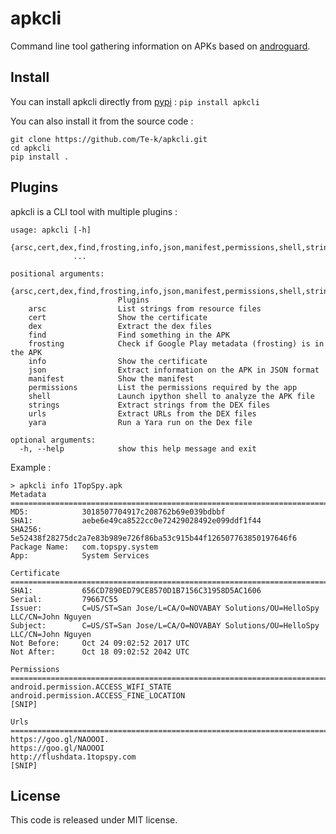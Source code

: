 # apkcli

Command line tool gathering information on APKs based on [androguard](https://github.com/androguard/androguard).

## Install

You can install apkcli directly from [pypi](https://pypi.org/project/apkcli/) : `pip install apkcli`

You can also install it from the source code :
```
git clone https://github.com/Te-k/apkcli.git
cd apkcli
pip install .
```

## Plugins

apkcli is a CLI tool with multiple plugins :

```
usage: apkcli [-h]
              {arsc,cert,dex,find,frosting,info,json,manifest,permissions,shell,strings,urls,yara}
              ...

positional arguments:
  {arsc,cert,dex,find,frosting,info,json,manifest,permissions,shell,strings,urls,yara}
                        Plugins
    arsc                List strings from resource files
    cert                Show the certificate
    dex                 Extract the dex files
    find                Find something in the APK
    frosting            Check if Google Play metadata (frosting) is in the APK
    info                Show the certificate
    json                Extract information on the APK in JSON format
    manifest            Show the manifest
    permissions         List the permissions required by the app
    shell               Launch ipython shell to analyze the APK file
    strings             Extract strings from the DEX files
    urls                Extract URLs from the DEX files
    yara                Run a Yara run on the Dex file

optional arguments:
  -h, --help            show this help message and exit
```

Example :

```
> apkcli info 1TopSpy.apk
Metadata
================================================================================
MD5:            3018507704917c208762b69e039bdbbf
SHA1:           aebe6e49ca8522cc0e72429028492e099ddf1f44
SHA256:         5e52438f28275dc2a7e83b989e726f86ba53c915b44f126507763850197646f6
Package Name:   com.topspy.system
App:            System Services

Certificate
================================================================================
SHA1:           656CD7890ED79CE8570D1B7156C31958D5AC1606
Serial:         79667C55
Issuer:         C=US/ST=San Jose/L=CA/O=NOVABAY Solutions/OU=HelloSpy LLC/CN=John Nguyen
Subject:        C=US/ST=San Jose/L=CA/O=NOVABAY Solutions/OU=HelloSpy LLC/CN=John Nguyen
Not Before:     Oct 24 09:02:52 2017 UTC
Not After:      Oct 18 09:02:52 2042 UTC

Permissions
================================================================================
android.permission.ACCESS_WIFI_STATE
android.permission.ACCESS_FINE_LOCATION
[SNIP]

Urls
================================================================================
https://goo.gl/NAOOOI.
https://goo.gl/NAOOOI
http://flushdata.1topspy.com
[SNIP]
```

## License

This code is released under MIT license.
